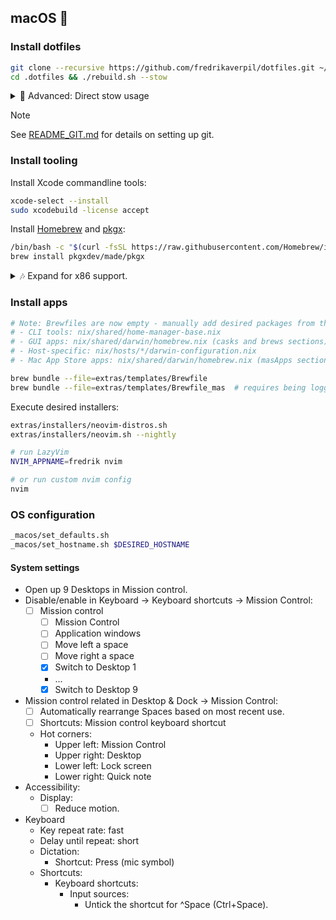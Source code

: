 ## macOS 🍎

### Install dotfiles

```bash
git clone --recursive https://github.com/fredrikaverpil/dotfiles.git ~/.dotfiles
cd .dotfiles && ./rebuild.sh --stow
```

<details>
  <summary>🔧 Advanced: Direct stow usage</summary>

For direct control over stow operations:

```bash
# Use the install script (recommended)
cd ~/.dotfiles/stow && ./install.sh

# Manual stow commands
cd ~/.dotfiles/stow
stow --target="$HOME" --restow shared "$(uname -s)"  # Dynamic platform detection
```

</details>

> [!NOTE]
>
> See [README_GIT.md](../README_GIT.md) for details on setting up git.

### Install tooling

Install Xcode commandline tools:

```bash
xcode-select --install
sudo xcodebuild -license accept
```

Install [Homebrew](https://brew.sh/) and [pkgx](https://pkgx.sh):

```bash
/bin/bash -c "$(curl -fsSL https://raw.githubusercontent.com/Homebrew/install/HEAD/install.sh)"
brew install pkgxdev/made/pkgx
```

<details>
  <summary>🎶 Expand for x86 support.</summary>

When on an arm64 device, homebrew is installed in `/opt/homebrew/bin/brew`. You
can install an x64 version in `/usr/local/bin/brew` using:

```bash
# Install x86 homebrew (if needed for compatibility)
softwareupdate --install-rosetta
arch -x86_64 /bin/bash -c "$(curl -fsSL https://raw.githubusercontent.com/Homebrew/install/HEAD/install.sh)"
```

</details>

### Install apps

```bash
# Note: Brewfiles are now empty - manually add desired packages from the Nix configuration:
# - CLI tools: nix/shared/home-manager-base.nix
# - GUI apps: nix/shared/darwin/homebrew.nix (casks and brews sections)
# - Host-specific: nix/hosts/*/darwin-configuration.nix
# - Mac App Store apps: nix/shared/darwin/homebrew.nix (masApps section)

brew bundle --file=extras/templates/Brewfile
brew bundle --file=extras/templates/Brewfile_mas  # requires being logged into the App Store
```

Execute desired installers:

```bash
extras/installers/neovim-distros.sh
extras/installers/neovim.sh --nightly

# run LazyVim
NVIM_APPNAME=fredrik nvim

# or run custom nvim config
nvim
```

### OS configuration

```bash
_macos/set_defaults.sh
_macos/set_hostname.sh $DESIRED_HOSTNAME
```

#### System settings

- Open up 9 Desktops in Mission control.
- Disable/enable in Keyboard → Keyboard shortcuts → Mission Control:
  - [ ] Mission control
    - [ ] Mission Control
    - [ ] Application windows
    - [ ] Move left a space
    - [ ] Move right a space
    - [x] Switch to Desktop 1
    - ...
    - [x] Switch to Desktop 9
- Mission control related in Desktop & Dock → Mission Control:
  - [ ] Automatically rearrange Spaces based on most recent use.
  - [ ] Shortcuts: Mission control keyboard shortcut
  - Hot corners:
    - Upper left: Mission Control
    - Upper right: Desktop
    - Lower left: Lock screen
    - Lower right: Quick note
- Accessibility:
  - Display:
    - [ ] Reduce motion.
- Keyboard
  - Key repeat rate: fast
  - Delay until repeat: short
  - Dictation:
    - Shortcut: Press (mic symbol)
  - Shortcuts:
    - Keyboard shortcuts:
      - Input sources:
        - Untick the shortcut for ^Space (Ctrl+Space).
